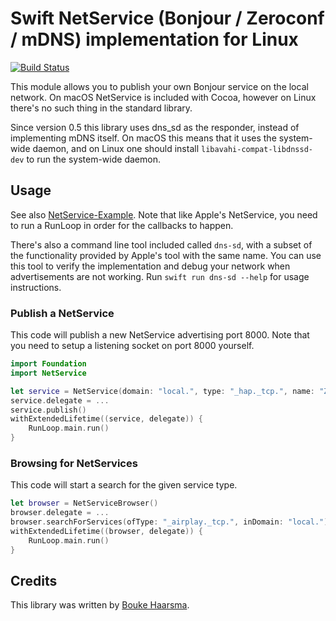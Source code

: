 # Swift NetService (Bonjour / Zeroconf / mDNS) implementation for Linux

[![Build Status](https://travis-ci.org/Bouke/NetService.svg?branch=master)](https://travis-ci.org/Bouke/NetService)

This module allows you to publish your own Bonjour service on the local network. On macOS NetService is included with Cocoa, however on Linux there's no such thing in the standard library.

Since version 0.5 this library uses dns_sd as the responder, instead of implementing mDNS itself. On macOS this means that it uses the system-wide daemon, and on Linux one should install `libavahi-compat-libdnssd-dev` to run the system-wide daemon.

## Usage

See also [NetService-Example](https://github.com/Bouke/NetService-Example). Note that like Apple's NetService, you need to run a RunLoop in order for the callbacks to happen.

There's also a command line tool included called `dns-sd`, with a subset of the functionality provided by Apple's tool with the same name. You can use this tool to verify the implementation and debug your network when advertisements are not working. Run `swift run dns-sd --help` for usage instructions.

### Publish a NetService

This code will publish a new NetService advertising port 8000. Note that you need to setup a listening socket on port 8000 yourself.

```swift
import Foundation
import NetService

let service = NetService(domain: "local.", type: "_hap._tcp.", name: "Zithoek", port: 8000)
service.delegate = ...
service.publish()
withExtendedLifetime((service, delegate)) {
    RunLoop.main.run()
}
```

### Browsing for NetServices

This code will start a search for the given service type.

```swift
let browser = NetServiceBrowser()
browser.delegate = ...
browser.searchForServices(ofType: "_airplay._tcp.", inDomain: "local.")
withExtendedLifetime((browser, delegate)) {
    RunLoop.main.run()
}
```

## Credits

This library was written by [Bouke Haarsma](https://boukehaarsma.nl).
